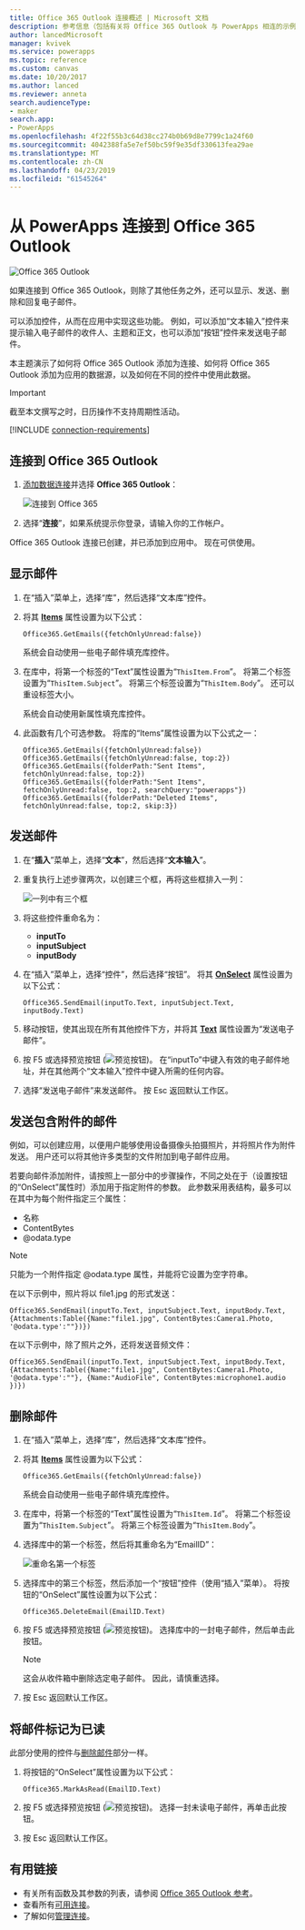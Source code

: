 ```yaml
---
title: Office 365 Outlook 连接概述 | Microsoft 文档
description: 参考信息（包括有关将 Office 365 Outlook 与 PowerApps 相连的示例）
author: lancedMicrosoft
manager: kvivek
ms.service: powerapps
ms.topic: reference
ms.custom: canvas
ms.date: 10/20/2017
ms.author: lanced
ms.reviewer: anneta
search.audienceType:
- maker
search.app:
- PowerApps
ms.openlocfilehash: 4f22f55b3c64d38cc274b0b69d8e7799c1a24f60
ms.sourcegitcommit: 4042388fa5e7ef50bc59f9e35df330613fea29ae
ms.translationtype: MT
ms.contentlocale: zh-CN
ms.lasthandoff: 04/23/2019
ms.locfileid: "61545264"
---
```

# <a name="connect-to-office-365-outlook-from-powerapps"></a>从 PowerApps 连接到 Office 365 Outlook
![Office 365 Outlook](./media/connection-office365-outlook/office365icon.png)

如果连接到 Office 365 Outlook，则除了其他任务之外，还可以显示、发送、删除和回复电子邮件。

可以添加控件，从而在应用中实现这些功能。 例如，可以添加“文本输入”控件来提示输入电子邮件的收件人、主题和正文，也可以添加“按钮”控件来发送电子邮件。

本主题演示了如何将 Office 365 Outlook 添加为连接、如何将 Office 365 Outlook 添加为应用的数据源，以及如何在不同的控件中使用此数据。

> [!IMPORTANT]
> 截至本文撰写之时，日历操作不支持周期性活动。

[!INCLUDE [connection-requirements](../../../includes/connection-requirements.md)]

## <a name="connect-to-office-365-outlook"></a>连接到 Office 365 Outlook
1. [添加数据连接](../add-data-connection.md)并选择 **Office 365 Outlook**：  
   
    ![连接到 Office 365](./media/connection-office365-outlook/add-office.png)
2. 选择“**连接**”，如果系统提示你登录，请输入你的工作帐户。

Office 365 Outlook 连接已创建，并已添加到应用中。 现在可供使用。

## <a name="show-messages"></a>显示邮件
1. 在“插入”菜单上，选择“库”，然后选择“文本库”控件。
2. 将其 **[Items](../controls/properties-core.md)** 属性设置为以下公式：  
   
    `Office365.GetEmails({fetchOnlyUnread:false})`
   
    系统会自动使用一些电子邮件填充库控件。
3. 在库中，将第一个标签的“Text”属性设置为“`ThisItem.From`”。 将第二个标签设置为“`ThisItem.Subject`”。 将第三个标签设置为“`ThisItem.Body`”。 还可以重设标签大小。
   
    系统会自动使用新属性填充库控件。
4. 此函数有几个可选参数。 将库的“Items”属性设置为以下公式之一：
   
    `Office365.GetEmails({fetchOnlyUnread:false})`  
    `Office365.GetEmails({fetchOnlyUnread:false, top:2})`  
    `Office365.GetEmails({folderPath:"Sent Items", fetchOnlyUnread:false, top:2})`  
    `Office365.GetEmails({folderPath:"Sent Items", fetchOnlyUnread:false, top:2, searchQuery:"powerapps"})`  
    `Office365.GetEmails({folderPath:"Deleted Items", fetchOnlyUnread:false, top:2, skip:3})`

## <a name="send-a-message"></a>发送邮件
1. 在“**插入**”菜单上，选择“**文本**”，然后选择“**文本输入**”。
2. 重复执行上述步骤两次，以创建三个框，再将这些框排入一列：  
   
    ![一列中有三个框](./media/connection-office365-outlook/threetextinput.png)
3. 将这些控件重命名为：  
   
   * **inputTo**
   * **inputSubject**
   * **inputBody**
4. 在“插入”菜单上，选择“控件”，然后选择“按钮”。 将其 **[OnSelect](../controls/properties-core.md)** 属性设置为以下公式：  
   
    `Office365.SendEmail(inputTo.Text, inputSubject.Text, inputBody.Text)`
5. 移动按钮，使其出现在所有其他控件下方，并将其  **[Text](../controls/properties-core.md)** 属性设置为“发送电子邮件”。
6. 按 F5 或选择预览按钮 (![预览按钮](./media/connection-office365-outlook/preview.png))。 在“inputTo”中键入有效的电子邮件地址，并在其他两个“文本输入”控件中键入所需的任何内容。
7. 选择“发送电子邮件”来发送邮件。 按 Esc 返回默认工作区。

## <a name="send-a-message-with-an-attachment"></a>发送包含附件的邮件
例如，可以创建应用，以便用户能够使用设备摄像头拍摄照片，并将照片作为附件发送。 用户还可以将其他许多类型的文件附加到电子邮件应用。

若要向邮件添加附件，请按照上一部分中的步骤操作，不同之处在于（设置按钮的“OnSelect”属性时）添加用于指定附件的参数。 此参数采用表结构，最多可以在其中为每个附件指定三个属性：

* 名称
* ContentBytes
* @odata.type

> [!NOTE]
> 只能为一个附件指定 @odata.type 属性，并能将它设置为空字符串。

在以下示例中，照片将以 file1.jpg 的形式发送：

`Office365.SendEmail(inputTo.Text, inputSubject.Text, inputBody.Text, {Attachments:Table({Name:"file1.jpg", ContentBytes:Camera1.Photo, '@odata.type':""})})`

在以下示例中，除了照片之外，还将发送音频文件：

`Office365.SendEmail(inputTo.Text, inputSubject.Text, inputBody.Text, {Attachments:Table({Name:"file1.jpg", ContentBytes:Camera1.Photo, '@odata.type':""}, {Name:"AudioFile", ContentBytes:microphone1.audio })})`

## <a name="delete-a-message"></a>删除邮件
1. 在“插入”菜单上，选择“库”，然后选择“文本库”控件。
2. 将其 **[Items](../controls/properties-core.md)** 属性设置为以下公式：  
   
    `Office365.GetEmails({fetchOnlyUnread:false})`
   
    系统会自动使用一些电子邮件填充库控件。
3. 在库中，将第一个标签的“Text”属性设置为“`ThisItem.Id`”。 将第二个标签设置为“`ThisItem.Subject`”。 将第三个标签设置为“`ThisItem.Body`”。
4. 选择库中的第一个标签，然后将其重命名为“EmailID”：
   
    ![重命名第一个标签](./media/connection-office365-outlook/renameheading.png)
5. 选择库中的第三个标签，然后添加一个“按钮”控件（使用“插入”菜单）。 将按钮的“OnSelect”属性设置为以下公式：  
   
    `Office365.DeleteEmail(EmailID.Text)`
6. 按 F5 或选择预览按钮 (![预览按钮](./media/connection-office365-outlook/preview.png))。 选择库中的一封电子邮件，然后单击此按钮。 
    
    > [!NOTE]
    > 这会从收件箱中删除选定电子邮件。 因此，请慎重选择。
7. 按 Esc 返回默认工作区。

## <a name="mark-a-message-as-read"></a>将邮件标记为已读
此部分使用的控件与[删除邮件](connection-office365-outlook.md#delete-a-message)部分一样。

1. 将按钮的“OnSelect”属性设置为以下公式：  
   
    `Office365.MarkAsRead(EmailID.Text)`
2. 按 F5 或选择预览按钮 (![预览按钮](./media/connection-office365-outlook/preview.png))。 选择一封未读电子邮件，再单击此按钮。
3. 按 Esc 返回默认工作区。

## <a name="helpful-links"></a>有用链接
* 有关所有函数及其参数的列表，请参阅 [Office 365 Outlook 参考](https://docs.microsoft.com/connectors/office365connector/)。
* 查看所有[可用连接](../connections-list.md)。  
* 了解如何[管理连接](../add-manage-connections.md)。

